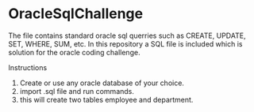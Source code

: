 # OracleSqlChallenge
The file contains standard oracle sql querries such as CREATE, UPDATE, SET, WHERE, SUM, etc.
In this repository a SQL file is included which is solution for the oracle coding challenge. 

Instructions
1. Create or use any oracle database of your choice.
2. import .sql file and run commands.
3. this will create two tables employee and department.
